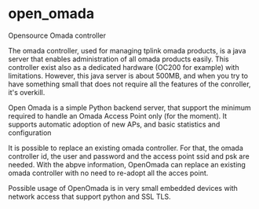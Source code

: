 # open_omada
Opensource Omada controller

The omada controller, used for managing tplink omada products, is a java server that enables administration of all omada products easily.
This controller exist also as a dedicated hardware (OC200 for example) with limitations.
However, this java server is about 500MB, and when you try to have something small that does not require all the features of the conroller, it's overkill.

Open Omada is a simple Python backend server, that support the minimum required to handle an Omada Access Point only (for the moment).
It supports automatic adoption of new APs, and basic statistics and configuration

It is possible to replace an existing omada controller. For that, the omada controller id, the user and password and the access point ssid and psk are needed.
With the abpve information, OpenOmada can replace an existing omada controller with no need to re-adopt all the acces point.

Possible usage of OpenOmada is in very small embedded devices with network access that support python and SSL TLS.
